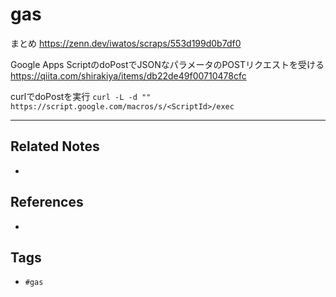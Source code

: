 # gas
まとめ
https://zenn.dev/iwatos/scraps/553d199d0b7df0

Google Apps ScriptのdoPostでJSONなパラメータのPOSTリクエストを受ける
https://qiita.com/shirakiya/items/db22de49f00710478cfc

curlでdoPostを実行
`curl -L -d "" https://script.google.com/macros/s/<ScriptId>/exec`

---
## Related Notes
- 

## References
- 

## Tags
- `#gas` 